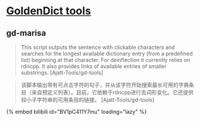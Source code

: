 # [GoldenDict tools](https://github.com/Ajatt-Tools/gd-tools)

## gd-marisa

> This script outputs the sentence with clickable characters and searches for the longest available dictionary entry (from a predefined list) beginning at that character. For deinflection it currently relies on rdricpp. It also provides links of available entries of smaller substrings. [Ajatt-Tools/gd-tools]

> 该脚本输出带有可点击字符的句子，并从该字符开始搜索最长可用的字典条目（来自预定义列表）。目前，它依赖于rdricpp进行去词形变化。它还提供较小子字符串的可用条目的链接。 [Ajatt-Tools/gd-tools]

{% embed bilibili id="BV1pC411Y7mu" loading="lazy" %}
